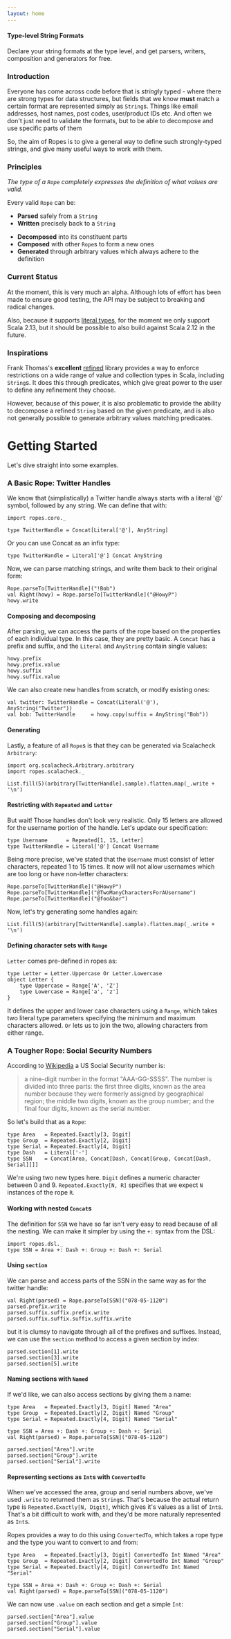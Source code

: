 ```yaml
---
layout: home
---
```

#### Type-level String Formats

Declare your string formats at the type level, and
get parsers, writers, composition and generators for free.

### Introduction

Everyone has come across code before that is *string*ly typed - where
there are strong types for data structures, but fields that we know
**must** match a certain format are represented simply as `String`s.
Things like email addresses, host names, post codes, user/product IDs
etc. And often we don't just need to validate the formats, but to be
able to decompose and use specific parts of them

So, the aim of Ropes is to give a general way to define such
strongly-typed strings, and give many useful ways to work with them.

### Principles

_The type of a `Rope` completely expresses the definition of what values
are valid._

Every valid `Rope` can be:
* **Parsed** safely from a `String`
* **Written** precisely back to a `String`
- **Decomposed** into its constituent parts
- **Composed** with other `Rope`s to form a new ones
- **Generated** through arbitrary values which always adhere to the
  definition

### Current Status

At the moment, this is very much an alpha. Although lots of effort has
been made to ensure good testing, the API may be subject to breaking and
radical changes.

Also, because it supports
[literal types](https://docs.scala-lang.org/sips/42.type.html), for the
moment we only support Scala 2.13, but it should be possible to also
build against Scala 2.12 in the future.

### Inspirations

Frank Thomas's **excellent**
[refined](https://github.com/fthomas/refined) library provides a way to enforce
restrictions on a wide range of value and collection types in Scala,
including `String`s. It does this through predicates, which give
great power to the user to define any refinement they choose.

However, because of this power, it is also problematic to provide the
ability to decompose a refined `String` based on the given predicate,
and is also not generally possible to generate arbitrary values matching
predicates.

Getting Started
===

Let's dive straight into some examples.

### A Basic Rope: Twitter Handles

We know that (simplistically) a Twitter handle always starts with a
literal '@' symbol, followed by any string. We can define that with:

```tut:silent
import ropes.core._

type TwitterHandle = Concat[Literal['@'], AnyString]
```

Or you can use Concat as an infix type:

```tut:silent
type TwitterHandle = Literal['@'] Concat AnyString
```

Now, we can parse matching strings, and write them back to their
original form:

```tut:book
Rope.parseTo[TwitterHandle]("!Bob")
val Right(howy) = Rope.parseTo[TwitterHandle]("@HowyP")
howy.write
```

#### Composing and decomposing

After parsing, we can access the parts of the rope based on the
properties of each individual type. In this case, they are pretty basic.
A `Concat` has a prefix and suffix, and the `Literal` and `AnyString`
contain single values:

```tut:book
howy.prefix
howy.prefix.value
howy.suffix
howy.suffix.value
```

We can also create new handles from scratch, or modify existing ones:

```tut:book
val twitter: TwitterHandle = Concat(Literal('@'), AnyString("Twitter"))
val bob: TwitterHandle     = howy.copy(suffix = AnyString("Bob"))
```

#### Generating

Lastly, a feature of all `Rope`s is that they can be generated via
Scalacheck `Arbitrary`:

```tut:book
import org.scalacheck.Arbitrary.arbitrary
import ropes.scalacheck._

List.fill(5)(arbitrary[TwitterHandle].sample).flatten.map(_.write + '\n')
```

#### Restricting with `Repeated` and `Letter`

But wait! Those handles don't look very realistic. Only 15 letters are
allowed for the username portion of the handle. Let's update our
specification:

```tut:silent
type Username      = Repeated[1, 15, Letter]
type TwitterHandle = Literal['@'] Concat Username
```

Being more precise, we've stated that the `Username` must consist of
letter characters, repeated 1 to 15 times. It now will not allow
usernames which are too long or have non-letter characters:

```tut:book
Rope.parseTo[TwitterHandle]("@HowyP")
Rope.parseTo[TwitterHandle]("@TwoManyCharactersForAUsername")
Rope.parseTo[TwitterHandle]("@foo&bar")
```

Now, let's try generating some handles again:

```tut:book
List.fill(5)(arbitrary[TwitterHandle].sample).flatten.map(_.write + '\n')
```

#### Defining character sets with `Range`

`Letter` comes pre-defined in ropes as:

```tut:silent
type Letter = Letter.Uppercase Or Letter.Lowercase
object Letter {
    type Uppercase = Range['A', 'Z']
    type Lowercase = Range['a', 'z']
}
```

It defines the upper and lower case characters using a `Range`, which
takes two literal type parameters specifying the minimum and maximum
characters allowed. `Or` lets us to join the two, allowing characters
from either range.

### A Tougher Rope: Social Security Numbers

According to
[Wikipedia](https://en.wikipedia.org/wiki/Social_Security_number#Structure)
a US Social Security number is:

>a nine-digit number in the format "AAA-GG-SSSS". The number is divided 
>into three parts: the first three
>digits, known as the area number because they were formerly assigned by
>geographical region; the middle two digits, known as the group number;
>and the final four digits, known as the serial number.

So let's build that as a `Rope`:

```tut:silent
type Area   = Repeated.Exactly[3, Digit]
type Group  = Repeated.Exactly[2, Digit]
type Serial = Repeated.Exactly[4, Digit]
type Dash   = Literal['-']
type SSN    = Concat[Area, Concat[Dash, Concat[Group, Concat[Dash, Serial]]]]
```

We're using two new types here. `Digit` defines a numeric character 
between 0 and 9. `Repeated.Exactly[N, R]` specifies that we expect `N` 
instances of the rope `R`.

#### Working with nested `Concat`s

The definition for `SSN` we have so far isn't very easy to read because
of all the nesting. We can make it simpler by using the `+:` syntax from
the DSL:

```tut:silent
import ropes.dsl._
type SSN = Area +: Dash +: Group +: Dash +: Serial
```
#### Using `section`

We can parse and access parts of the SSN in the same way as for the
twitter handle:

```tut:book
val Right(parsed) = Rope.parseTo[SSN]("078-05-1120")
parsed.prefix.write
parsed.suffix.suffix.prefix.write
parsed.suffix.suffix.suffix.suffix.write
```

but it is clumsy to navigate through all of the prefixes and suffixes.
Instead, we can use the `section` method to access a given section by
index:

```tut:book
parsed.section[1].write
parsed.section[3].write
parsed.section[5].write
```

#### Naming sections with `Named`

If we'd like, we can also access sections by giving them a name:

```tut:silent
type Area   = Repeated.Exactly[3, Digit] Named "Area"
type Group  = Repeated.Exactly[2, Digit] Named "Group"
type Serial = Repeated.Exactly[4, Digit] Named "Serial"
```

```tut:invisible
type SSN = Area +: Dash +: Group +: Dash +: Serial
val Right(parsed) = Rope.parseTo[SSN]("078-05-1120")
```

```tut:book
parsed.section["Area"].write
parsed.section["Group"].write
parsed.section["Serial"].write
```

#### Representing sections as `Int`s with `ConvertedTo`

When we've accessed the area, group and serial numbers above, we've used
`.write` to returned them as `String`s. That's because the actual return
type is `Repeated.Exactly[N, Digit]`, which gives it's values as a list
of `Int`s. That's a bit difficult to work with, and they'd be more
naturally represented as `Int`s.

Ropes provides a way to do this using `ConvertedTo`, which takes a rope
type and the type you want to convert to and from:

```tut:silent
type Area   = Repeated.Exactly[3, Digit] ConvertedTo Int Named "Area"
type Group  = Repeated.Exactly[2, Digit] ConvertedTo Int Named "Group"
type Serial = Repeated.Exactly[4, Digit] ConvertedTo Int Named "Serial"
```

```tut:invisible
type SSN = Area +: Dash +: Group +: Dash +: Serial
val Right(parsed) = Rope.parseTo[SSN]("078-05-1120")
```

We can now use `.value` on each section and get a simple `Int`:

```tut:book
parsed.section["Area"].value
parsed.section["Group"].value
parsed.section["Serial"].value
```

<!--- Explain `Conversion` --->

<!--- What about setting sections? --->